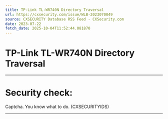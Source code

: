 ```yaml
---
title: TP-Link TL-WR740N Directory Traversal
url: https://cxsecurity.com/issue/WLB-2023070049
source: CXSECURITY Database RSS Feed - CXSecurity.com
date: 2023-07-22
fetch_date: 2025-10-04T11:52:44.081870
---
```


# TP-Link TL-WR740N Directory Traversal

---

# Security check:

Captcha. You know what to do. (CXSECURITYIDS)

---
